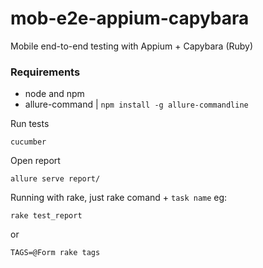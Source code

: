 # mob-e2e-appium-capybara
Mobile end-to-end testing with Appium + Capybara (Ruby)

### Requirements
* node and npm
* allure-command | `npm install -g allure-commandline`


Run tests
```
cucumber
```

Open report
```
allure serve report/
```

Running with rake, just rake comand + `task name` eg:
```
rake test_report
```
or
```
TAGS=@Form rake tags
```